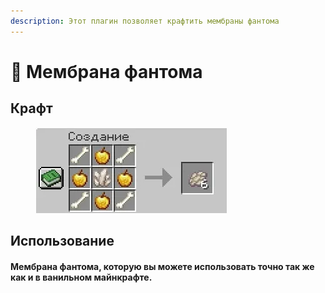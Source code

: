 ```yaml
---
description: Этот плагин позволяет крафтить мембраны фантома
---
```


# 🪬 Мембрана фантома

## Крафт

<div align="left">

<figure><img src="../../.gitbook/assets/o0K55sH5uvA (1) (2).webp" alt=""><figcaption></figcaption></figure>

</div>

## Использование

#### Мембрана фантома, которую вы можете использовать точно так же как и в ванильном майнкрафте.

